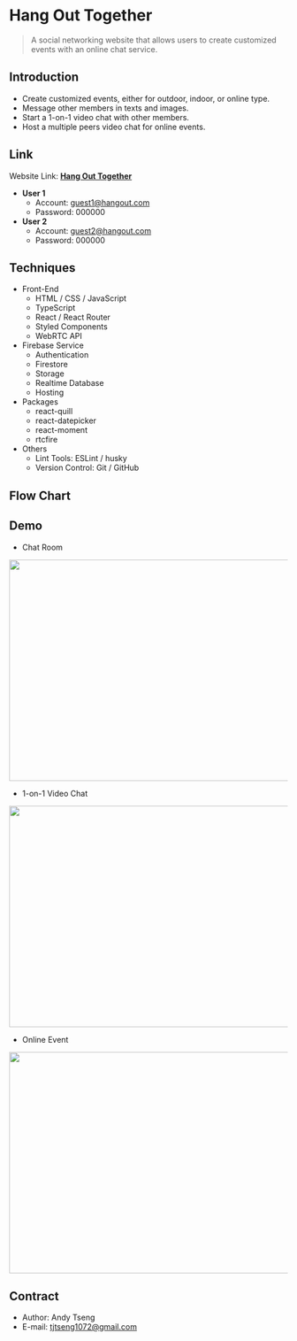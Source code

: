 # Hang Out Together
> A social networking website that allows users to create customized events with an online chat service.
## Introduction

+ Create customized events, either for outdoor, indoor, or online type.
+ Message other members in texts and images.
+ Start a 1-on-1 video chat with other members.
+ Host a multiple peers video chat for online events.

## Link

Website Link: **[Hang Out Together](https://hang-out-together.web.app/)**
+ **User 1**
  + Account: guest1@hangout.com
  + Password: 000000
+ **User 2**
  + Account: guest2@hangout.com
  + Password: 000000

## Techniques

+ Front-End
  + HTML / CSS / JavaScript
  + TypeScript
  + React / React Router
  + Styled Components
  + WebRTC API
+ Firebase Service
  + Authentication
  + Firestore
  + Storage
  + Realtime Database
  + Hosting
+ Packages
  + react-quill
  + react-datepicker
  + react-moment
  + rtcfire
+ Others
  + Lint Tools: ESLint / husky
  + Version Control: Git / GitHub

## Flow Chart

## Demo

+ Chat Room
<img width="800px" height="400px" algin="center" src="https://i.imgur.com/LBCwW1q.gif"/>

+ 1-on-1 Video Chat
<img width="800px" height="400px" algin="center" src="https://i.imgur.com/IRebGTV.gif"/>

+ Online Event
<img width="800px" height="400px" algin="center" src="https://i.imgur.com/IRebGTV.gif"/>

## Contract
  
  + Author: Andy Tseng
  + E-mail: <tjtseng1072@gmail.com> 
